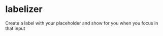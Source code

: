 labelizer
===========

Create a label with your placeholder and show for you when you focus in that input